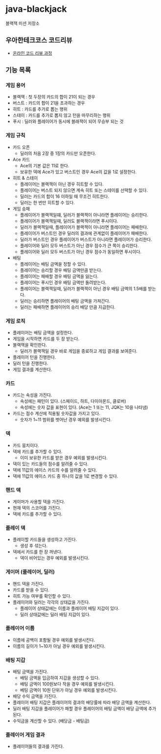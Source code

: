 # java-blackjack

블랙잭 미션 저장소

## 우아한테크코스 코드리뷰

- [온라인 코드 리뷰 과정](https://github.com/woowacourse/woowacourse-docs/blob/master/maincourse/README.md)

## 기능 목록

### 게임 용어
- 블랙잭 : 첫 두장의 카드의 합이 21이 되는 경우
- 버스트 : 카드의 합이 21을 초과하는 경우
- 히트 : 카드를 추가로 뽑는 행위
- 스테이 : 카드를 추가로 뽑지 않고 턴을 마무리하는 행위
- 푸시 : 딜러와 플레이어가 동시에 블래잭이 되어 무승부 되는 것

### 게임 규칙
- 카드 오픈
  - 딜러의 처음 2장 중 1장의 카드만 오픈한다.
- Ace 카드
  - Ace의 기본 값은 11로 한다.
  - 보유한 덱에 Ace가 있고 버스트인 경우 Ace의 값을 1로 설정한다.
- 히트 & 스테이
  - 플레이어는 블랙잭이 아닌 경우 히트할 수 있다.
  - 플레이어는 버스트 되지 않으면 계속 히트 또는 스테이를 선택할 수 있다. 
  - 딜러는 카드의 합이 16 이하일 때 무조건 히트한다.
  - 딜러는 한 번만 히트할 수 있다.
- 게임 승패
  - 플레이어가 블랙잭일떄, 딜러가 블랙잭이 아니라면 플레이어는 승리한다.
  - 플레이어가 블랙잭일때, 딜러도 블랙잭이라면 푸시이다.
  - 딜러가 블랙잭일때, 플레이어가 블랙잭이 아니라면 플레이어는 패배한다.
  - 플레이어가 버스트인 경우 딜러의 결과에 관계없이 플레이어가 패배한다.
  - 딜러가 버스트인 경우 플레이어가 버스트가 아니라면 플레이어가 승리한다.
  - 플레이어와 딜러 모두 버스트가 아닌 경우 점수가 큰 쪽이 승리한다.
  - 플레이어와 딜러 모두 버스트가 아닌 경우 점수가 동일하면 푸시이다.
- 배팅
  - 플레이어는 배팅 금액을 정할 수 있다.
  - 플레이어는 승리할 경우 배팅 금액만큼 받는다.
  - 플레이어는 패배할 경우 배팅 금액을 잃는다.
  - 플레이어는 푸시인 경우 배팅 금액만 돌려받는다.
  - 플레이어는 블랙잭일때, 딜러가 블랙잭이 아닌 경우 배팅 금액의 1.5배를 받는다.
  - 딜러는 승리하면 플레이어의 배팅 금액을 가져간다.
  - 딜러는 패배하면 플레이어의 승리 배당 만큼 지급한다.

### 게임 로직
- 플레이어는 배팅 금액을 설정한다.
- 게임을 시작하면 카드를 두 장 받는다.
- 블랙잭을 확인한다.
  - 딜러가 블랙잭일 경우 바로 게임을 종료하고 게임 결과를 보여준다.
- 플레이어 턴을 진행한다.
- 딜러 턴을 진행한다.
- 게임 결과를 계산한다.

### 카드
- 카드는 속성을 가진다.
  - 속성에는 패턴이 있다. (스페이드, 하트, 다이아몬드, 클로버)
  - 속성에는 숫자 값을 표현이 있다. (Ace는 1 또는 11, JQK는 10을 나타냄)
- 카드는 점수 계산에 적용될 숫자값을 가지고 있다.
  - 숫자가 1~11 범위를 벗어난 경우 예외를 발생시킨다.

### 덱
- 카드 뭉치이다.
- 덱에 카드를 추가할 수 있다.
  - 이미 보유한 카드를 받은 경우 예외를 발생시킨다.
- 덱이 있는 카드들의 점수를 알려줄 수 있다.
- 덱에 11값의 에이스 카드의 수를 알려줄 수 있다.
- 덱에 11값의 에이스 카드 중 하나의 값을 1로 변경할 수 있다.

### 핸드 덱
- 게이머가 사용할 덱을 가진다.
- 현재 덱의 스코어를 가진다.
- 덱에 카드를 추가할 수 있다.

### 플레이 덱
- 플레이할 카드들을 생성하고 가진다.
  - 생성 후 섞는다.
- 덱에서 카드를 한 장 꺼낸다.
  - 덱이 비어있는 경우 예외를 발생시킨다.


### 게이머 (플레이어, 딜러)
- 핸드 덱을 가진다.
- 카드를 받을 수 있다.
- 히트 가능 여부를 확인할 수 있다.
- 플레이어와 딜러는 각각의 상태값을 가진다.
  - 플레이어 상태값에는 이름과 플레이어 배팅 지갑이 있다.
  - 딜러 상태값에는 딜러 배팅 지갑이 있다.

### 플레이어 이름
- 이름에 공백이 포함될 경우 예외를 발생시킨다.
- 이름의 길이가 1~10가 아닐 경우 예외를 발생시킨다.

### 배팅 지갑
- 배팅 금액을 가진다.
  - 배팅 금액을 입금하여 지갑을 생성할 수 있다.
  - 배팅 금액이 100원보다 작을 경우 예외를 발생시킨다.
  - 베팅 금액이 10원 단위가 아닐 경우 예외를 발생시킨다.
- 배당 수익 금액을 가진다.
- 플레이어 배팅 지갑은 플레이어의 결과의 배당률에 따라 배당 금액을 계산한다.
- 딜러 배팅 지갑을 플레이어가 패할 경우 플레이어의 배팅 금액이 배당 금액에 추가된다.
- 수익금을 계산할 수 있다. (배당금 - 배팅금)

### 플레이어 게임 결과
- 플레이어들의 결과를 가진다.
